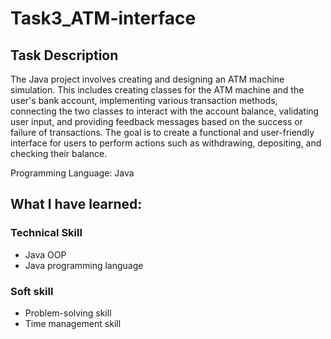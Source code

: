 # Task3_ATM-interface

## Task Description
The Java project involves creating and designing an ATM machine simulation. This includes creating classes for the ATM machine and the user's bank account, implementing various transaction methods, connecting the two classes to interact with the account balance, validating user input, and providing feedback messages based on the success or failure of transactions. The goal is to create a functional and user-friendly interface for users to perform actions such as withdrawing, depositing, and checking their balance.

Programming Language: Java

## What I have learned:
### Technical Skill
- Java OOP
- Java programming language

### Soft skill
- Problem-solving skill
- Time management skill